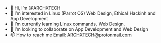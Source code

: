 - 👋 Hi, I’m @ARCHXTECH
- 👀 I’m interested in Linux (Parrot OS) Web Design, Ethical Hackinh and App Development
- 🌱 I’m currently learning Linux commands, Web Design.
- 💞️ I’m looking to collaborate on App Development and Web Design
- 📫 How to reach me Email: ARCHXTECH@protonmail.com 

<!---
ARCHXTECH/ARCHXTECH is a ✨ special ✨ repository because its `README.md` (this file) appears on your GitHub profile.
You can click the Preview link to take a look at your changes.
--->
